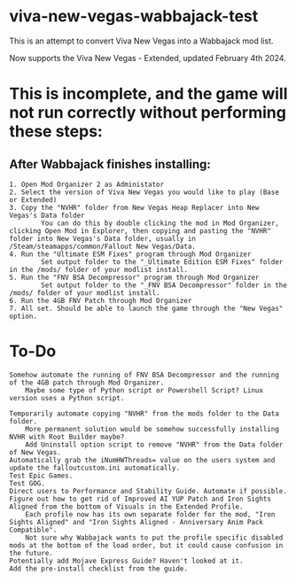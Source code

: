 # viva-new-vegas-wabbajack-test
This is an attempt to convert Viva New Vegas into a Wabbajack mod list. 

Now supports the Viva New Vegas - Extended, updated February 4th 2024.

# This is incomplete, and the game will not run correctly without performing these steps:
## After Wabbajack finishes installing:
	1. Open Mod Organizer 2 as Administator
	2. Select the version of Viva New Vegas you would like to play (Base or Extended)
	3. Copy the "NVHR" folder from New Vegas Heap Replacer into New Vegas's Data folder
	        You can do this by double clicking the mod in Mod Organizer, clicking Open Mod in Explorer, then copying and pasting the "NVHR" folder into New Vegas's Data folder, usually in /Steam/steamapps/common/Fallout New Vegas/Data. 
	4. Run the "Ultimate ESM Fixes" program through Mod Organizer
	    	Set output folder to the "_Ultimate Edition ESM Fixes" folder in the /mods/ folder of your modlist install.			
	5. Run the "FNV BSA Decompressor" program through Mod Organizer
	    	Set output folder to the "_FNV BSA Decompressor" folder in the /mods/ folder of your modlist install.
	6. Run the 4GB FNV Patch through Mod Organizer
	7. All set. Should be able to launch the game through the "New Vegas" option. 
	


# To-Do
	Somehow automate the running of FNV BSA Decompressor and the running of the 4GB patch through Mod Organizer. 
	    Maybe some type of Python script or Powershell Script? Linux version uses a Python script. 
	
	Temporarily automate copying "NVHR" from the mods folder to the Data folder. 
		More permanent solution would be somehow successfully installing NVHR with Root Builder maybe?
	    Add Uninstall option script to remove "NVHR" from the Data folder of New Vegas.
	Automatically grab the iNumHWThreads= value on the users system and update the falloutcustom.ini automatically.
	Test Epic Games.
	Test GOG.
	Direct users to Performance and Stability Guide. Automate if possible.
	Figure out how to get rid of Improved AI YUP Patch and Iron Sights Aligned from the bottom of Visuals in the Extended Profile.
		Each profile now has its own separate folder for the mod, "Iron Sights Aligned" and "Iron Sights Aligned - Anniversary Anim Pack Compatible". 
		Not sure why Wabbajack wants to put the profile specific disabled mods at the bottom of the load order, but it could cause confusion in the future.
	Potentially add Mojave Express Guide? Haven't looked at it.
	Add the pre-install checklist from the guide.



